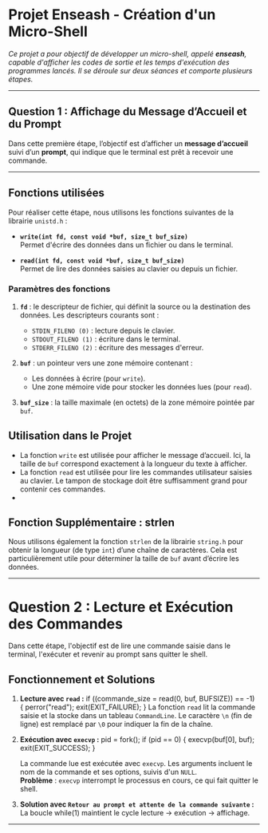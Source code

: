 # **Projet Enseash - Création d'un Micro-Shell**

*Ce projet a pour objectif de développer un micro-shell, appelé **enseash**, capable d'afficher les codes de sortie et les temps d'exécution des programmes lancés. Il se déroule sur deux séances et comporte plusieurs étapes.*

---

## **Question 1 : Affichage du Message d’Accueil et du Prompt**

Dans cette première étape, l’objectif est d’afficher un **message d’accueil** suivi d’un **prompt**, qui indique que le terminal est prêt à recevoir une commande.

---

## **Fonctions utilisées**

Pour réaliser cette étape, nous utilisons les fonctions suivantes de la librairie `unistd.h` :

- **`write(int fd, const void *buf, size_t buf_size)`**  
  Permet d'écrire des données dans un fichier ou dans le terminal.

- **`read(int fd, const void *buf, size_t buf_size)`**  
  Permet de lire des données saisies au clavier ou depuis un fichier.


### **Paramètres des fonctions**

1. **`fd`** : le descripteur de fichier, qui définit la source ou la destination des données. Les descripteurs courants sont :  
   - `STDIN_FILENO (0)` : lecture depuis le clavier.  
   - `STDOUT_FILENO (1)` : écriture dans le terminal.  
   - `STDERR_FILENO (2)` : écriture des messages d'erreur.  

2. **`buf`** : un pointeur vers une zone mémoire contenant :  
   - Les données à écrire (pour `write`).  
   - Une zone mémoire vide pour stocker les données lues (pour `read`).  

3. **`buf_size`** : la taille maximale (en octets) de la zone mémoire pointée par `buf`.


## **Utilisation dans le Projet**

- La fonction `write` est utilisée pour afficher le message d’accueil. Ici, la taille de `buf` correspond exactement à la longueur du texte à afficher.
- La fonction `read` est utilisée pour lire les commandes utilisateur saisies au clavier. Le tampon de stockage doit être suffisamment grand pour contenir ces commandes.
- 
## **Fonction Supplémentaire : strlen**

Nous utilisons également la fonction `strlen` de la librairie `string.h` pour obtenir la longueur (de type `int`) d’une chaîne de caractères. Cela est particulièrement utile pour déterminer la taille de `buf` avant d’écrire les données.


---

# **Question 2 : Lecture et Exécution des Commandes**

Dans cette étape, l'objectif est de lire une commande saisie dans le terminal, l'exécuter et revenir au prompt sans quitter le shell.  

## **Fonctionnement et Solutions**
1. **Lecture avec `read` :**
   if ((commande_size = read(0, buf, BUFSIZE)) == -1) {
    perror("read");
    exit(EXIT_FAILURE);
}
   La fonction `read` lit la commande saisie et la stocke dans un tableau `CommandLine`. Le caractère `\n` (fin de ligne) est remplacé par `\0` pour indiquer la fin de la chaîne.  

2. **Exécution avec `execvp` :**
   pid = fork();
if (pid == 0) {
    execvp(buf[0], buf);
    exit(EXIT_SUCCESS);
}

   La commande lue est exécutée avec `execvp`. Les arguments incluent le nom de la commande et ses options, suivis d'un `NULL`.  
    **Problème** : `execvp` interrompt le processus en cours, ce qui fait quitter le shell.  

3. **Solution avec `Retour au prompt et attente de la commande suivante` :**  
  La boucle while(1) maintient le cycle lecture → exécution → affichage.


---

